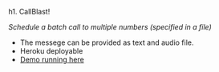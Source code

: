 h1. CallBlast!

_Schedule a batch call to multiple numbers (specified in a file)_

- The messege can be provided as text and audio file.
- Heroku deployable
- [Demo running here](http://immense-scrubland-3463.herokuapp.com/)
